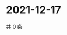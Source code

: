 # 2021-12-17

共 0 条

<!-- BEGIN WEIBO -->
<!-- 最后更新时间 Fri Dec 17 2021 08:53:07 GMT+0800 (China Standard Time) -->

<!-- END WEIBO -->
